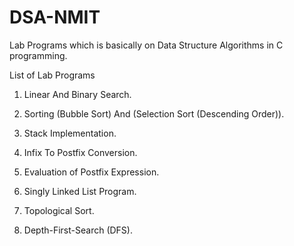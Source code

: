 # DSA-NMIT
Lab Programs which is basically on Data Structure Algorithms in C programming.

List of Lab Programs

1. Linear And Binary Search.

2. Sorting (Bubble Sort) And (Selection Sort (Descending Order)).

3. Stack Implementation.

4. Infix To Postfix Conversion.

5. Evaluation of Postfix Expression.

6. Singly Linked List Program.

7. Topological Sort.

8. Depth-First-Search (DFS).

